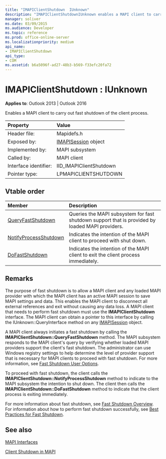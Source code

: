 ```yaml
---
title: "IMAPIClientShutdown  IUnknown"
description: "IMAPIClientShutdownIUnknown enables a MAPI client to carry out a fast shutdown of the client process."
manager: soliver
ms.date: 03/09/2015
ms.audience: Developer
ms.topic: reference
ms.prod: office-online-server
ms.localizationpriority: medium
api_name:
- IMAPIClientShutdown
api_type:
- COM
ms.assetid: b6a5096f-ad27-48b3-b569-f33efc20fa72
---
```


# IMAPIClientShutdown : IUnknown

  
  
**Applies to**: Outlook 2013 | Outlook 2016 
  
Enables a MAPI client to carry out fast shutdown of the client process. 
  
|Property |Value |
|:-----|:-----|
|Header file:  <br/> |Mapidefs.h  <br/> |
|Exposed by:  <br/> |[IMAPISession](imapisessioniunknown.md) object  <br/> |
|Implemented by:  <br/> |MAPI subsystem  <br/> |
|Called by:  <br/> |MAPI client  <br/> |
|Interface identifier:  <br/> |IID_IMAPIClientShutdown  <br/> |
|Pointer type:  <br/> |LPMAPICLIENTSHUTDOWN  <br/> |
   
## Vtable order

|Member |Description |
|:-----|:-----|
|[QueryFastShutdown](imapiclientshutdown-queryfastshutdown.md) <br/> |Queries the MAPI subsystem for fast shutdown support that is provided by loaded MAPI providers. |
|[NotifyProcessShutdown](imapiclientshutdown-notifyprocessshutdown.md) <br/> |Indicates the intention of the MAPI client to proceed with shut down. |
|[DoFastShutdown](imapiclientshutdown-dofastshutdown.md) <br/> |Indicates the intention of the MAPI client to exit the client process immediately. |
   
## Remarks

The purpose of fast shutdown is to allow a MAPI client and any loaded MAPI provider with which the MAPI client has an active MAPI session to save MAPI settings and data. This enables the MAPI client to disconnect all external references and exit without causing any data loss. A MAPI client that needs to perform fast shutdown must use the **IMAPIClientShutdown** interface. The MAPI client can obtain a pointer to this interface by calling the IUnknown::QueryInterface method on any [IMAPISession](imapisessioniunknown.md) object. 
  
A MAPI client always initiates a fast shutdown by calling the **IMAPIClientShutdown::QueryFastShutdown** method. The MAPI subsystem responds to the MAPI client's query by verifying whether loaded MAPI providers support the client's fast shutdown. The administrator can use Windows registry settings to help determine the level of provider support that is necessary for MAPI clients to proceed with fast shutdown. For more information, see [Fast Shutdown User Options](fast-shutdown-user-options.md).
  
To proceed with fast shutdown, the client calls the **IMAPIClientShutdown::NotifyProcessShutdown** method to indicate to the MAPI subsystem the intention to shut down. The client then calls the **IMAPIClientShutdown::DoFastShutdown** method to indicate that the client process is exiting immediately. 
  
For more information about fast shutdown, see [Fast Shutdown Overview](fast-shutdown-overview.md). For information about how to perform fast shutdown successfully, see [Best Practices for Fast Shutdown](best-practices-for-fast-shutdown.md).
  
## See also



[MAPI Interfaces](mapi-interfaces.md)
  
[Client Shutdown in MAPI](client-shutdown-in-mapi.md)


